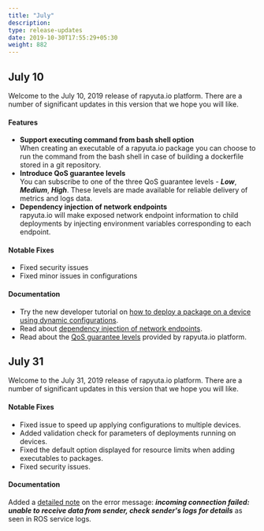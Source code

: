 ```yaml
---
title: "July"
description:
type: release-updates
date: 2019-10-30T17:55:29+05:30
weight: 882
---
```

## July 10
Welcome to the July 10, 2019 release of rapyuta.io platform.
There are a number of significant updates in this version that
we hope you will like.

#### Features

* **Support executing command from bash shell option**    
When creating an executable of a rapyuta.io package you can choose to run the command from the bash shell in case of building a dockerfile stored in a git repository.
* **Introduce QoS guarantee levels**    
You can subscribe to one of the three QoS guarantee levels - ***Low***, ***Medium***, ***High***. These levels are made available for reliable delivery of metrics and logs data.
* **Dependency injection of network endpoints**    
rapyuta.io will make exposed network endpoint information to child deployments by injecting environment variables corresponding to each endpoint.

#### Notable Fixes

* Fixed security issues
* Fixed minor issues in configurations

#### Documentation

* Try the new developer tutorial on [how to deploy a package on a device using dynamic configurations](/build-solutions/sample-walkthroughs/dynamic-configurations/).
* Read about [dependency injection of network endpoints](/developer-guide/manage-software-cycle/communication-topologies/std-comms/#link-injection).
* Read about the [QoS guarantee levels](/developer-guide/tooling-automation/metrics/ros-support/#qos-guarantee) provided by rapyuta.io platform.

## July 31
Welcome to the July 31, 2019 release of rapyuta.io platform.
There are a number of significant updates in this version that
we hope you will like.

#### Notable Fixes

* Fixed issue to speed up applying configurations to multiple devices.
* Added validation check for parameters of deployments running on devices.
* Fixed the default option displayed for resource limits when adding
  executables to packages.
* Fixed security issues.

#### Documentation
Added a [detailed note](/developer-guide/manage-software-cycle/communication-topologies/ros-support/#ros-over-the-public-internet)
on the error message: ***incoming connection failed: unable to receive
data from sender, check sender's logs for details*** as seen in ROS service logs.